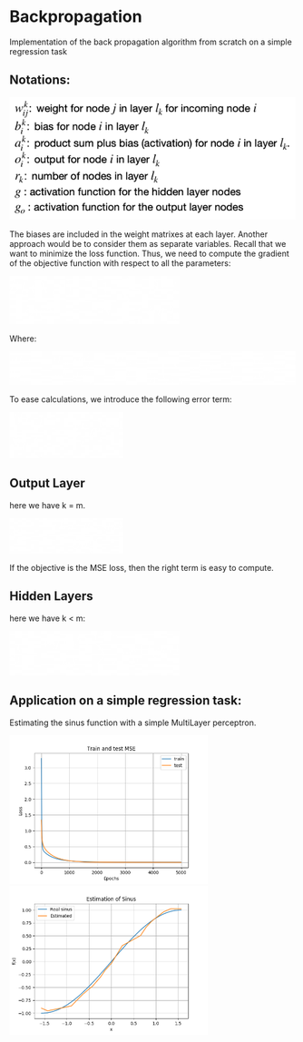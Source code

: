 # Backpropagation 
Implementation of the back propagation algorithm from scratch on a simple regression task
## Notations:
![Screenshot](equations/notations.png)

The biases are included in the weight matrixes at each layer. Another approach would be to consider them as separate variables.
Recall that we want to minimize the loss function. Thus, we need to compute the gradient of the objective function with respect to all the parameters:

<img src="equations/obj.png" width="300"/>

Where:

<img src="equations/intermediaire1.png" width="800"/>


To ease calculations, we introduce the following error term:

<img src="equations/result1.png" width="200"/>

## Output Layer

here we have k = m.

<img src="equations/last_layer.png" width="200"/>

If the objective is the MSE loss, then the right term is easy to compute.

## Hidden Layers

here we have k < m:

<img src="equations/hidden.png" width="300"/>

## Application on a simple regression task:

Estimating the sinus function with a simple MultiLayer perceptron.
<p float="middle">
  <img src="losses.png" width="350" />
  <img src="estimations.png" width="350" /> 
</p>

